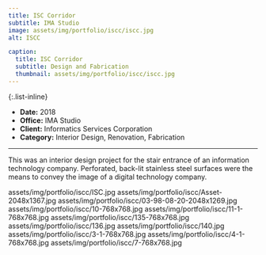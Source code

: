 ```yaml
---
title: ISC Corridor
subtitle: IMA Studio
image: assets/img/portfolio/iscc/iscc.jpg
alt: ISCC

caption:
  title: ISC Corridor
  subtitle: Design and Fabrication
  thumbnail: assets/img/portfolio/iscc/iscc.jpg
---
```


{:.list-inline}

- **Date:** 2018
- **Office:** IMA Studio
- **Client:** Informatics Services Corporation
- **Category:** Interior Design, Renovation, Fabrication

---

This was an interior design project for the stair entrance of an information technology company. Perforated, back-lit stainless steel surfaces were the means to convey the image of a digital technology company.

assets/img/portfolio/iscc/ISC.jpg
assets/img/portfolio/iscc/Asset-2048x1367.jpg
assets/img/portfolio/iscc/03-98-08-20-2048x1269.jpg
assets/img/portfolio/iscc/10-768x768.jpg
assets/img/portfolio/iscc/11-1-768x768.jpg
assets/img/portfolio/iscc/135-768x768.jpg
assets/img/portfolio/iscc/136.jpg
assets/img/portfolio/iscc/140.jpg
assets/img/portfolio/iscc/3-1-768x768.jpg
assets/img/portfolio/iscc/4-1-768x768.jpg
assets/img/portfolio/iscc/7-768x768.jpg

